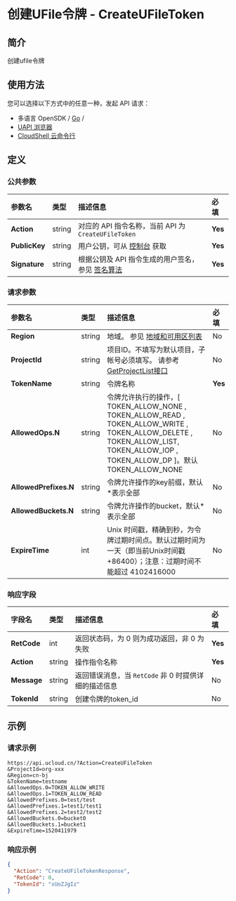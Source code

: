 # 创建UFile令牌 - CreateUFileToken

## 简介

创建ufile令牌






## 使用方法

您可以选择以下方式中的任意一种，发起 API 请求：
- 多语言 OpenSDK / [Go](https://github.com/ucloud/ucloud-sdk-go) /
- [UAPI 浏览器](https://console.ucloud.cn/uapi/detail?id=CreateUFileToken)
- [CloudShell 云命令行](https://shell.ucloud.cn/)


## 定义

### 公共参数

| 参数名 | 类型 | 描述信息 | 必填 |
|:---|:---|:---|:---|
| **Action**     | string  | 对应的 API 指令名称，当前 API 为 `CreateUFileToken`                        | **Yes** |
| **PublicKey**  | string  | 用户公钥，可从 [控制台](https://console.ucloud.cn/uapi/apikey) 获取                                             | **Yes** |
| **Signature**  | string  | 根据公钥及 API 指令生成的用户签名，参见 [签名算法](api/summary/signature.md)  | **Yes** |

### 请求参数

| 参数名 | 类型 | 描述信息 | 必填 |
|:---|:---|:---|:---|
| **Region** | string | 地域。 参见 [地域和可用区列表](api/summary/regionlist) |No|
| **ProjectId** | string | 项目ID。不填写为默认项目，子帐号必须填写。 请参考[GetProjectList接口](api/summary/get_project_list) |No|
| **TokenName** | string | 令牌名称 |**Yes**|
| **AllowedOps.N** | string | 令牌允许执行的操作，[ TOKEN_ALLOW_NONE , TOKEN_ALLOW_READ , TOKEN_ALLOW_WRITE , TOKEN_ALLOW_DELETE , TOKEN_ALLOW_LIST, TOKEN_ALLOW_IOP , TOKEN_ALLOW_DP  ]。默认TOKEN_ALLOW_NONE |No|
| **AllowedPrefixes.N** | string | 令牌允许操作的key前缀，默认*表示全部 |No|
| **AllowedBuckets.N** | string | 令牌允许操作的bucket，默认*表示全部 |No|
| **ExpireTime** | int | Unix 时间戳，精确到秒，为令牌过期时间点。默认过期时间为一天（即当前Unix时间戳+86400）；注意：过期时间不能超过 4102416000 |No|

### 响应字段

| 字段名 | 类型 | 描述信息 | 必填 |
|:---|:---|:---|:---|
| **RetCode** | int | 返回状态码，为 0 则为成功返回，非 0 为失败 |**Yes**|
| **Action** | string | 操作指令名称 |**Yes**|
| **Message** | string | 返回错误消息，当 `RetCode` 非 0 时提供详细的描述信息 |No|
| **TokenId** | string | 创建令牌的token_id |No|




## 示例

### 请求示例
    
```
https://api.ucloud.cn/?Action=CreateUFileToken
&ProjectId=org-xxx
&Region=cn-bj
&TokenName=testname
&AllowedOps.0=TOKEN_ALLOW_WRITE
&AllowedOps.1=TOKEN_ALLOW_READ 
&AllowedPrefixes.0=test/test
&AllowedPrefixes.1=test1/test1
&AllowedPrefixes.2=test2/test2
&AllowedBuckets.0=bucket0
&AllowedBuckets.1=bucket1
&ExpireTime=1520411979
```

### 响应示例
    
```json
{
  "Action": "CreateUFileTokenResponse",
  "RetCode": 0,
  "TokenId": "xUoZJgIz"
}
```





